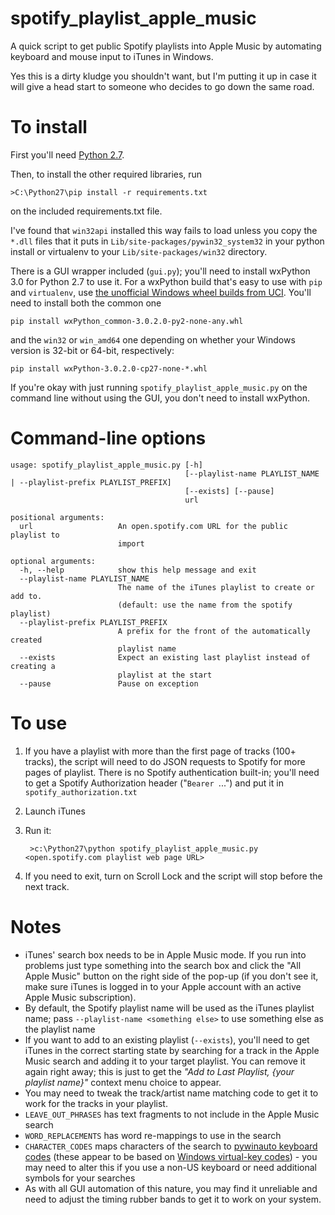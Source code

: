 # spotify\_playlist\_apple\_music

A quick script to get public Spotify playlists into Apple Music by automating keyboard and mouse input to iTunes in Windows.

Yes this is a dirty kludge you shouldn't want, but I'm putting it up in case it will give a head start to someone who decides to go down the same road. 

# To install

 First you'll need [Python 2.7](https://www.python.org/downloads/). 
 
Then, to install the other required libraries, run

    >C:\Python27\pip install -r requirements.txt

on the included requirements.txt file.

I've found that `win32api` installed this way fails to load unless you copy the `*.dll` files that it puts in `Lib/site-packages/pywin32_system32` in your python install or virtualenv to your `Lib/site-packages/win32` directory.

There is a GUI wrapper included (`gui.py`); you'll need to install wxPython 3.0 for Python 2.7 to use it.  For a wxPython build that's easy to use with `pip` and `virtualenv`, use [the unofficial Windows wheel builds from UCI](https://www.lfd.uci.edu/~gohlke/pythonlibs/#wxpython). You'll need to install both the common one

    pip install wxPython_common‑3.0.2.0‑py2‑none‑any.whl

and the `win32` or `win_amd64` one depending on whether your Windows version is 32-bit or 64-bit, respectively:

    pip install wxPython‑3.0.2.0‑cp27‑none‑*.whl

If you're okay with just running `spotify_playlist_apple_music.py` on the command line without using the GUI, you don't need to install wxPython.

# Command-line options

	usage: spotify_playlist_apple_music.py [-h]
	                                       [--playlist-name PLAYLIST_NAME | --playlist-prefix PLAYLIST_PREFIX]
	                                       [--exists] [--pause]
	                                       url
	
	positional arguments:
	  url                   An open.spotify.com URL for the public playlist to
	                        import
	
	optional arguments:
	  -h, --help            show this help message and exit
	  --playlist-name PLAYLIST_NAME
	                        The name of the iTunes playlist to create or add to.
	                        (default: use the name from the spotify playlist)
	  --playlist-prefix PLAYLIST_PREFIX
	                        A prefix for the front of the automatically created
	                        playlist name
	  --exists              Expect an existing last playlist instead of creating a
	                        playlist at the start
	  --pause               Pause on exception

# To use

1. If you have a playlist with more than the first page of tracks (100+ tracks), the script will need to do JSON requests to Spotify for more pages of playlist. There is no Spotify authentication built-in; you'll need to get a Spotify Authorization header ("`Bearer `...") and put it in `spotify_authorization.txt`

2. Launch iTunes

3. Run it:
    
    	>c:\Python27\python spotify_playlist_apple_music.py <open.spotify.com playlist web page URL>

4. If you need to exit, turn on Scroll Lock and the script will stop before the next track.

# Notes

- iTunes' search box needs to be in Apple Music mode. If you run into problems just type something into the search box and click the "All Apple Music" button on the right side of the pop-up (if you don't see it, make sure iTunes is logged in to your Apple account with an active Apple Music subscription).
- By default, the Spotify playlist name will be used as the iTunes playlist name; pass `--playlist-name <something else>` to use something else as the playlist name 
- If you want to add to an existing playlist (`--exists`), you'll need to get iTunes in the correct starting state by searching for a track in the Apple Music search and adding it to your target playlist. You can remove it again right away; this is just to get the *"Add to Last Playlist, {your playlist name}"* context menu choice to appear.
- You may need to tweak the track/artist name matching code to get it to work for the tracks in your playlist.
- `LEAVE_OUT_PHRASES` has text fragments to not include in the Apple Music search
- `WORD_REPLACEMENTS` has word re-mappings to use in the search
- `CHARACTER_CODES` maps characters of the search to [pywinauto keyboard codes](https://pywinauto.readthedocs.io/en/latest/code/pywinauto.keyboard.html) (these appear to be based on [Windows virtual-key codes](https://msdn.microsoft.com/en-us/library/windows/desktop/dd375731(v=vs.85).aspx)) - you may need to alter this if you use a non-US keyboard or need additional symbols for your searches 
- As with all GUI automation of this nature, you may find it unreliable and need to adjust the timing rubber bands to get it to work on your system.
